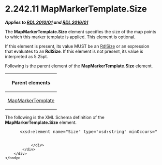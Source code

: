 <html dir="LTR" xmlns:mshelp="http://msdn.microsoft.com/mshelp" xmlns:ddue="http://ddue.schemas.microsoft.com/authoring/2003/5" xmlns:xlink="http://www.w3.org/1999/xlink" xmlns:tool="http://www.microsoft.com/tooltip">
    <head>
        <meta http-equiv="Content-Type" content="text/html; CHARSET=utf-8"></meta>
        <meta name="save" content="history"></meta>
        <title>2.242.11 MapMarkerTemplate.Size</title>
        <xml>
            <mshelp:toctitle title="2.242.11 MapMarkerTemplate.Size"></mshelp:toctitle>
            <mshelp:rltitle title="[MS-RDL]: MapMarkerTemplate.Size"></mshelp:rltitle>
            <mshelp:keyword index="A" term="4a9da2a2-6af9-447f-b717-43289943cb59"></mshelp:keyword>
            <mshelp:attr name="DCSext.ContentType" value="open specification"></mshelp:attr>
            <mshelp:attr name="AssetID" value="4a9da2a2-6af9-447f-b717-43289943cb59"></mshelp:attr>
            <mshelp:attr name="TopicType" value="kbRef"></mshelp:attr>
            <mshelp:attr name="DCSext.Title" value="[MS-RDL]: MapMarkerTemplate.Size" />
        </xml>
    </head>
    <body>
        <div id="header">
            <h1 class="heading">2.242.11 MapMarkerTemplate.Size</h1>
        </div>
        <div id="mainSection">
            <div id="mainBody">
                <div id="allHistory" class="saveHistory"></div>
                <div id="sectionSection0" class="section" name="collapseableSection">
                    

<p><b><i>Applies to </i></b><a href="3428e690-a348-4ec7-8a6a-8efb42d2cdee.md"><b><i>RDL 2010/01</i></b></a><b><i>
and </i></b><a href="52ce3983-2bfc-4e72-9359-42aaf5fe4509.md"><b><i>RDL 2016/01</i></b></a></p>

<p>The <b>MapMarkerTemplate.Size</b> element specifies the size
of the map points to which this marker template is applied. This element is
optional. </p>

<p>If this element is present, its value MUST be an <a href="b40c092e-4fe5-4f7b-a0bf-c98df1361c90.md">RdlSize</a> or an expression
that evaluates to an <b>RdlSize</b>. If this element is not present, its value
is interpreted as 5.25pt.</p>

<p>Following is the parent element of the <b>MapMarkerTemplate.Size</b>
element.</p>

<table>
 <thead>
  <tr>
   <th>
   <p>Parent elements</p>
   </th>
  </tr>
 </thead>
 <tr>
  <td>
  <p><a href="22055a42-2ec0-48cd-893f-f7bd717efc7a.md">MapMarkerTemplate</a></p>
  </td>
 </tr>
</table>

<p> </p>

<p>The following is the XML Schema definition of the <b>MapMarkerTemplate.Size</b>
element.</p>

<dl>
<dd>
<div><pre> &lt;xsd:element name=&quot;Size&quot; type=&quot;xsd:string&quot; minOccurs=&quot;0&quot; /&gt;
  
</pre></div>
</dd></dl>


                </div>
            </div>
        </div>
    </body>
</html>